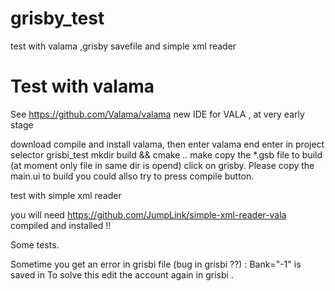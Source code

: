 grisby_test
===========

test with valama ,grisby savefile and simple xml reader

Test with valama
================

See https://github.com/Valama/valama
new IDE for VALA ,  at very early stage

download compile and install valama, then enter valama end enter in project selector grisbi_test
	mkdir build && cmake ..
	make
	copy the *.gsb file to build (at moment only file in same dir is opend)
	click on grisby.
	Please copy the main.ui  to build
	you could allso try to press compile button.

test with simple xml reader

you will need https://github.com/JumpLink/simple-xml-reader-vala compiled and installed !!

Some tests.

Sometime you get an error in grisbi file (bug in grisbi ??) : Bank="-1" is saved in <Account>
To solve this edit the account again in grisbi .

